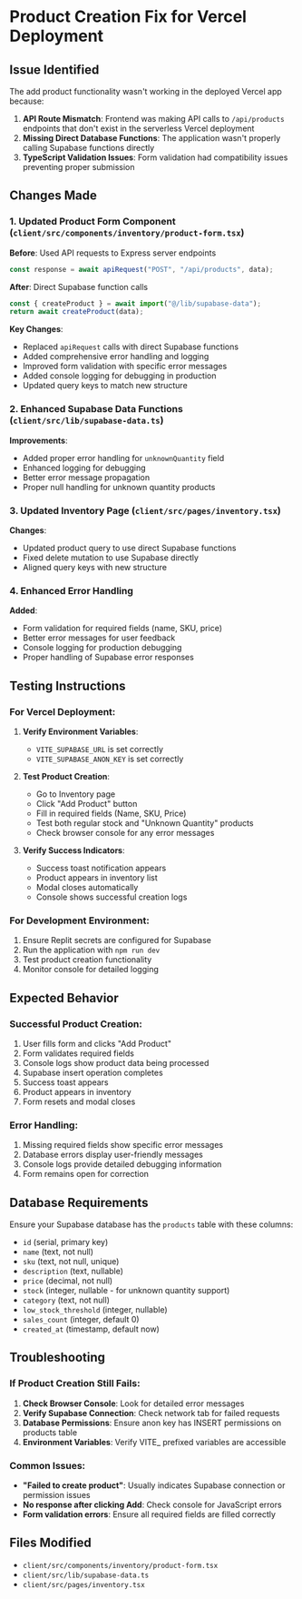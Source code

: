 # Product Creation Fix for Vercel Deployment

## Issue Identified
The add product functionality wasn't working in the deployed Vercel app because:

1. **API Route Mismatch**: Frontend was making API calls to `/api/products` endpoints that don't exist in the serverless Vercel deployment
2. **Missing Direct Database Functions**: The application wasn't properly calling Supabase functions directly
3. **TypeScript Validation Issues**: Form validation had compatibility issues preventing proper submission

## Changes Made

### 1. Updated Product Form Component (`client/src/components/inventory/product-form.tsx`)

**Before**: Used API requests to Express server endpoints
```javascript
const response = await apiRequest("POST", "/api/products", data);
```

**After**: Direct Supabase function calls
```javascript
const { createProduct } = await import("@/lib/supabase-data");
return await createProduct(data);
```

**Key Changes**:
- Replaced `apiRequest` calls with direct Supabase functions
- Added comprehensive error handling and logging
- Improved form validation with specific error messages
- Added console logging for debugging in production
- Updated query keys to match new structure

### 2. Enhanced Supabase Data Functions (`client/src/lib/supabase-data.ts`)

**Improvements**:
- Added proper error handling for `unknownQuantity` field
- Enhanced logging for debugging
- Better error message propagation
- Proper null handling for unknown quantity products

### 3. Updated Inventory Page (`client/src/pages/inventory.tsx`)

**Changes**:
- Updated product query to use direct Supabase functions
- Fixed delete mutation to use Supabase directly
- Aligned query keys with new structure

### 4. Enhanced Error Handling

**Added**:
- Form validation for required fields (name, SKU, price)
- Better error messages for user feedback
- Console logging for production debugging
- Proper handling of Supabase error responses

## Testing Instructions

### For Vercel Deployment:
1. **Verify Environment Variables**:
   - `VITE_SUPABASE_URL` is set correctly
   - `VITE_SUPABASE_ANON_KEY` is set correctly

2. **Test Product Creation**:
   - Go to Inventory page
   - Click "Add Product" button
   - Fill in required fields (Name, SKU, Price)
   - Test both regular stock and "Unknown Quantity" products
   - Check browser console for any error messages

3. **Verify Success Indicators**:
   - Success toast notification appears
   - Product appears in inventory list
   - Modal closes automatically
   - Console shows successful creation logs

### For Development Environment:
1. Ensure Replit secrets are configured for Supabase
2. Run the application with `npm run dev`
3. Test product creation functionality
4. Monitor console for detailed logging

## Expected Behavior

### Successful Product Creation:
1. User fills form and clicks "Add Product"
2. Form validates required fields
3. Console logs show product data being processed
4. Supabase insert operation completes
5. Success toast appears
6. Product appears in inventory
7. Form resets and modal closes

### Error Handling:
1. Missing required fields show specific error messages
2. Database errors display user-friendly messages
3. Console logs provide detailed debugging information
4. Form remains open for correction

## Database Requirements

Ensure your Supabase database has the `products` table with these columns:
- `id` (serial, primary key)
- `name` (text, not null)
- `sku` (text, not null, unique)
- `description` (text, nullable)
- `price` (decimal, not null)
- `stock` (integer, nullable - for unknown quantity support)
- `category` (text, not null)
- `low_stock_threshold` (integer, nullable)
- `sales_count` (integer, default 0)
- `created_at` (timestamp, default now)

## Troubleshooting

### If Product Creation Still Fails:

1. **Check Browser Console**: Look for detailed error messages
2. **Verify Supabase Connection**: Check network tab for failed requests
3. **Database Permissions**: Ensure anon key has INSERT permissions on products table
4. **Environment Variables**: Verify VITE_ prefixed variables are accessible

### Common Issues:
- **"Failed to create product"**: Usually indicates Supabase connection or permission issues
- **No response after clicking Add**: Check console for JavaScript errors
- **Form validation errors**: Ensure all required fields are filled correctly

## Files Modified
- `client/src/components/inventory/product-form.tsx`
- `client/src/lib/supabase-data.ts`
- `client/src/pages/inventory.tsx`